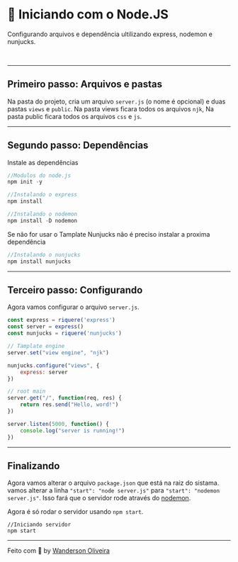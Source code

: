 
# 📝 Iniciando com o Node.JS

Configurando arquivos e dependência ultilizando express, nodemon e nunjucks.

<br>

---
## Primeiro passo: Arquivos e pastas

Na pasta do projeto, cria um arquivo `server.js` (o nome é opcional) e duas pastas `views` e `public`. Na pasta views ficara todos os arquivos `njk`, Na pasta public ficara todos os arquivos `css` e `js`.

---

## Segundo passo: Dependências

Instale as dependências

```js
//Modulos do node.js
npm init -y
```

```js
//Instalando o express
npm install 
```

```js
//Instalando o nodemon
npm install -D nodemon
```

Se não for usar o Tamplate Nunjucks não é preciso instalar a proxima dependência

```js
//Instalando o nunjucks
npm install nunjucks
```

---

## Terceiro passo: Configurando 

Agora vamos configurar o arquivo `server.js`.

```js
const express = riquere('express')
const server = express()
const nunjucks = riquere('nunjucks')

// Tamplate engine
server.set("view engine", "njk")

nunjucks.configure("views", {
    express: server
})

// root main
server.get("/", function(req, res) {
    return res.send("Hello, word!")
})

server.listen(5000, function() {
    console.log("server is running!")
})
```

---
## Finalizando
Agora vamos alterar o arquivo `package.json` que está na raiz do sistama. vamos alterar a linha   `"start": "node server.js"`   para   `"start": "nodemon server.js"`. Isso fará que o servidor rode através do [nodemon](https://nodemon.io/).


Agora é só rodar o servidor usando `npm start`.
```npm
//Iniciando servidor
npm start
```

---

Feito com :purple_heart: by [Wanderson Oliveira](https://github.com/wanderson1873)